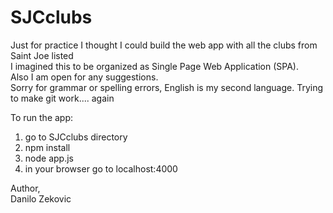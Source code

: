 # SJCclubs
Just for practice I thought I could build the web app with all the clubs from Saint Joe listed   
I imagined this to be organized as Single Page Web Application (SPA).        
Also I am open for any suggestions.  
Sorry for grammar or spelling errors, English is my second language.
Trying to make git work.... again


To run the app:   
1. go to SJCclubs directory   
2. npm install   
3. node app.js    
4. in your browser go to localhost:4000   


Author,    
Danilo Zekovic
